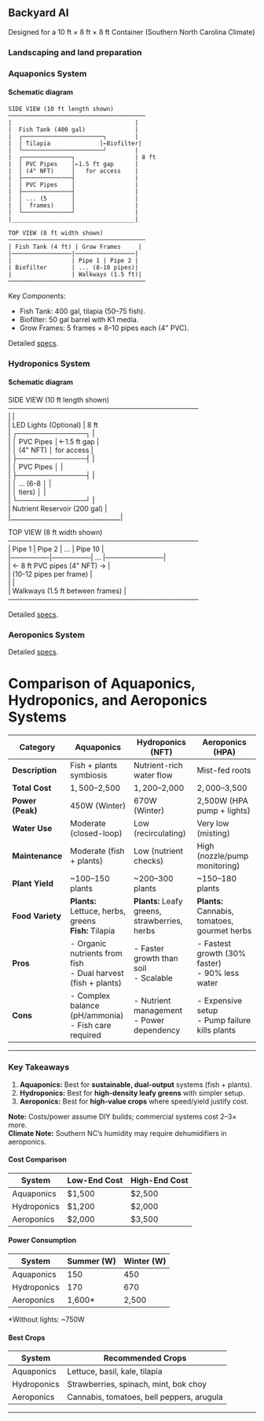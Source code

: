 ## Backyard AI 

Designed for a 10 ft × 8 ft × 8 ft Container (Southern North Carolina Climate)


### Landscaping and land preparation

### Aquaponics System

#### Schematic diagram
```
SIDE VIEW (10 ft length shown)  
───────────────────────────────────────  
|                                   |  
|  Fish Tank (400 gal)              |  
|  ┌───────────────────────┐        |  
|  │ Tilapia              │←Biofilter|  
|  └───────────────────────┘        |  
|  ┌──────────────┐                 | 8 ft  
|  │ PVC Pipes    │←1.5 ft gap      |  
|  │ (4" NFT)     │   for access    |  
|  ├──────────────┤                 |  
|  │ PVC Pipes    │                 |  
|  ├──────────────┤                 |  
|  │ ... (5       │                 |  
|  │  frames)     │                 |  
|  └──────────────┘                 |  
|___________________________________|  

TOP VIEW (8 ft width shown)  
───────────────────────────────────────  
| Fish Tank (4 ft) | Grow Frames     |  
|─────────────────|─────────────────|  
|                 | Pipe 1 | Pipe 2 |  
| Biofilter       | ... (8-10 pipes)|  
|                 | Walkways (1.5 ft)|  
───────────────────────────────────────  
```

Key Components:

- Fish Tank: 400 gal, tilapia (50–75 fish).
- Biofilter: 50 gal barrel with K1 media.
- Grow Frames: 5 frames × 8–10 pipes each (4" PVC).



Detailed [specs](./Specs-aquaponics.md). 

### Hydroponics System

#### Schematic diagram
SIDE VIEW (10 ft length shown)  
───────────────────────────────────────  
|                                   |  
|  LED Lights (Optional)            | 8 ft  
|  ┌──────────────┐                 |  
|  │ PVC Pipes    │←1.5 ft gap      |  
|  │ (4" NFT)     │   for access    |  
|  ├──────────────┤                 |  
|  │ PVC Pipes    │                 |  
|  ├──────────────┤                 |  
|  │ ... (6-8     │                 |  
|  │  tiers)      │                 |  
|  └──────────────┘                 |  
|  Nutrient Reservoir (200 gal)     |  
|___________________________________|  

TOP VIEW (8 ft width shown)  
───────────────────────────────────────  
| Pipe 1 | Pipe 2 | ... | Pipe 10    |  
|────────|────────| ... |────────────|  
|        ← 8 ft PVC pipes (4" NFT) → |  
|        (10-12 pipes per frame)     |  
|                                    |  
| Walkways (1.5 ft between frames)   |  
───────────────────────────────────────  



Detailed [specs](./Specs-hydroponics.md). 



### Aeroponics System
Detailed [specs](./Specs-aeroponics.md). 

# Comparison of Aquaponics, Hydroponics, and Aeroponics Systems  

 

| Category               | Aquaponics                     | Hydroponics (NFT)              | Aeroponics (HPA)               |
|------------------------|--------------------------------|--------------------------------|--------------------------------|
| **Description**        | Fish + plants symbiosis        | Nutrient-rich water flow       | Mist-fed roots                 |
| **Total Cost**         | $1,500–$2,500                  | $1,200–$2,000                  | $2,000–$3,500                 |
| **Power (Peak)**       | 450W (Winter)                  | 670W (Winter)                  | 2,500W (HPA pump + lights)     |
| **Water Use**          | Moderate (closed-loop)         | Low (recirculating)            | Very low (misting)             |
| **Maintenance**        | Moderate (fish + plants)       | Low (nutrient checks)          | High (nozzle/pump monitoring)  |
| **Plant Yield**        | ~100–150 plants                | ~200–300 plants                | ~150–180 plants               |
| **Food Variety**       | **Plants:** Lettuce, herbs, greens<br>**Fish:** Tilapia | **Plants:** Leafy greens, strawberries, herbs | **Plants:** Cannabis, tomatoes, gourmet herbs |
| **Pros**              | - Organic nutrients from fish<br>- Dual harvest (fish + plants) | - Faster growth than soil<br>- Scalable | - Fastest growth (30% faster)<br>- 90% less water |
| **Cons**              | - Complex balance (pH/ammonia)<br>- Fish care required | - Nutrient management<br>- Power dependency | - Expensive setup<br>- Pump failure kills plants |

---

### **Key Takeaways**  
1. **Aquaponics:** Best for **sustainable, dual-output** systems (fish + plants).  
2. **Hydroponics:** Best for **high-density leafy greens** with simpler setup.  
3. **Aeroponics:** Best for **high-value crops** where speed/yield justify cost.  

**Note:** Costs/power assume DIY builds; commercial systems cost 2–3× more.  
**Climate Note:** Southern NC’s humidity may require dehumidifiers in aeroponics.  

#### **Cost Comparison**  
| System      | Low-End Cost | High-End Cost |  
|-------------|-------------|-------------|  
| Aquaponics  | $1,500      | $2,500      |  
| Hydroponics | $1,200      | $2,000      |  
| Aeroponics  | $2,000      | $3,500      |  

#### **Power Consumption**  
| System      | Summer (W) | Winter (W) |  
|-------------|-----------|-----------|  
| Aquaponics  | 150       | 450       |  
| Hydroponics | 170       | 670       |  
| Aeroponics  | 1,600*    | 2,500     |  
*Without lights: ~750W  

#### **Best Crops**  
| System      | Recommended Crops                          |  
|-------------|-------------------------------------------|  
| Aquaponics  | Lettuce, basil, kale, tilapia             |  
| Hydroponics | Strawberries, spinach, mint, bok choy     |  
| Aeroponics  | Cannabis, tomatoes, bell peppers, arugula |  

---